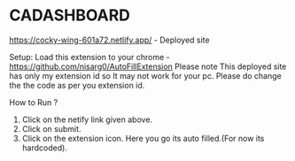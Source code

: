 # CADASHBOARD
https://cocky-wing-601a72.netlify.app/ - Deployed site

Setup:
Load this extension to your chrome - https://github.com/nisarg0/AutoFillExtension Please note This deployed site has only my extension id so It may not work for your pc. Please do change the the code as per you extension id.

How to Run ?
1. Click on the netify link given above.
2. Click on submit.
3. Click on the extension icon.
Here you go its auto filled.(For now its hardcoded).
